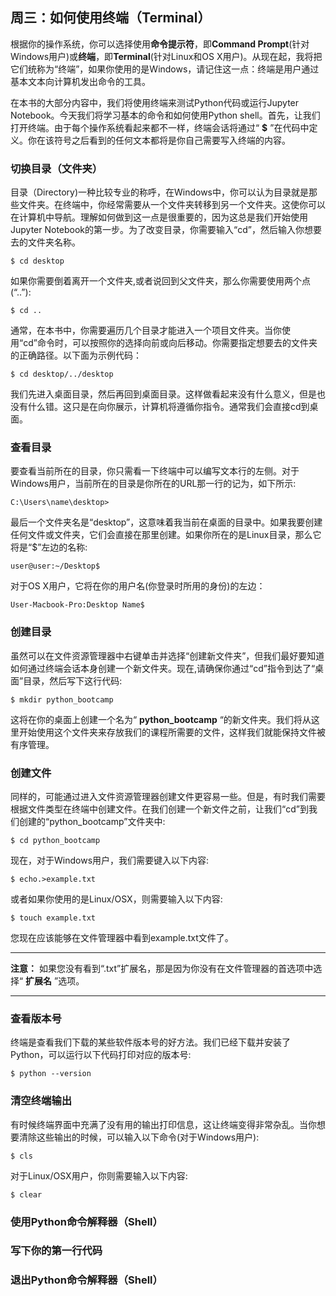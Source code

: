 ## 周三：如何使用终端（Terminal）
根据你的操作系统，你可以选择使用**命令提示符**，即**Command Prompt**(针对Windows用户)或**终端**，即**Terminal**(针对Linux和OS X用户)。从现在起，我将把它们统称为“终端”，如果你使用的是Windows，请记住这一点：终端是用户通过基本文本向计算机发出命令的工具。

在本书的大部分内容中，我们将使用终端来测试Python代码或运行Jupyter Notebook。今天我们将学习基本的命令和如何使用Python shell。首先，让我们打开终端。由于每个操作系统看起来都不一样，终端会话将通过“ **$** ”在代码中定义。你在该符号之后看到的任何文本都将是你自己需要写入终端的内容。

### 切换目录（文件夹）

目录（Directory)一种比较专业的称呼，在Windows中，你可以认为目录就是那些文件夹。在终端中，你经常需要从一个文件夹转移到另一个文件夹。这使你可以在计算机中导航。理解如何做到这一点是很重要的，因为这总是我们开始使用Jupyter Notebook的第一步。为了改变目录，你需要输入“cd”，然后输入你想要去的文件夹名称。

```shell
$ cd desktop
```

如果你需要倒着离开一个文件夹,或者说回到父文件夹，那么你需要使用两个点(“..”):

```shell
$ cd ..
```

通常，在本书中，你需要遍历几个目录才能进入一个项目文件夹。当你使用“cd”命令时，可以按照你的选择向前或向后移动。你需要指定想要去的文件夹的正确路径。以下面为示例代码：

```shell
$ cd desktop/../desktop
```
我们先进入桌面目录，然后再回到桌面目录。这样做看起来没有什么意义，但是也没有什么错。这只是在向你展示，计算机将遵循你指令。通常我们会直接cd到桌面。

### 查看目录
要查看当前所在的目录，你只需看一下终端中可以编写文本行的左侧。对于Windows用户，当前所在的目录是你所在的URL那一行的记为，如下所示:
```shell
C:\Users\name\desktop>
```
最后一个文件夹名是“desktop”，这意味着我当前在桌面的目录中。如果我要创建任何文件或文件夹，它们会直接在那里创建。如果你所在的是Linux目录，那么它将是“$”左边的名称:
```shell
user@user:~/Desktop$
```
对于OS X用户，它将在你的用户名(你登录时所用的身份)的左边：

```shell
User-Macbook-Pro:Desktop Name$
```

### 创建目录
虽然可以在文件资源管理器中右键单击并选择“创建新文件夹”，但我们最好要知道如何通过终端会话本身创建一个新文件夹。现在,请确保你通过“cd”指令到达了“桌面”目录，然后写下这行代码:
```shell
$ mkdir python_bootcamp
```
这将在你的桌面上创建一个名为“ **python_bootcamp** “的新文件夹。我们将从这里开始使用这个文件夹来存放我们的课程所需要的文件，这样我们就能保持文件被有序管理。

### 创建文件
同样的，可能通过进入文件资源管理器创建文件更容易一些。但是，有时我们需要根据文件类型在终端中创建文件。在我们创建一个新文件之前，让我们“cd”到我们创建的“python_bootcamp”文件夹中:
```shell
$ cd python_bootcamp
```
现在，对于Windows用户，我们需要键入以下内容:
```shell
$ echo.>example.txt
```
或者如果你使用的是Linux/OSX，则需要输入以下内容:
```shell
$ touch example.txt
```
您现在应该能够在文件管理器中看到example.txt文件了。

----
**注意：** 如果您没有看到“.txt”扩展名，那是因为你没有在文件管理器的首选项中选择“ **扩展名** ”选项。

----

### 查看版本号
终端是查看我们下载的某些软件版本号的好方法。我们已经下载并安装了Python，可以运行以下代码打印对应的版本号:
```shell
$ python --version
```
### 清空终端输出

有时候终端界面中充满了没有用的输出打印信息，这让终端变得非常杂乱。当你想要清除这些输出的时候，可以输入以下命令(对于Windows用户):
```shell
$ cls
```
对于Linux/OSX用户，你则需要输入以下内容:
```shell
$ clear
```

### 使用Python命令解释器（Shell）
### 写下你的第一行代码
### 退出Python命令解释器（Shell）

